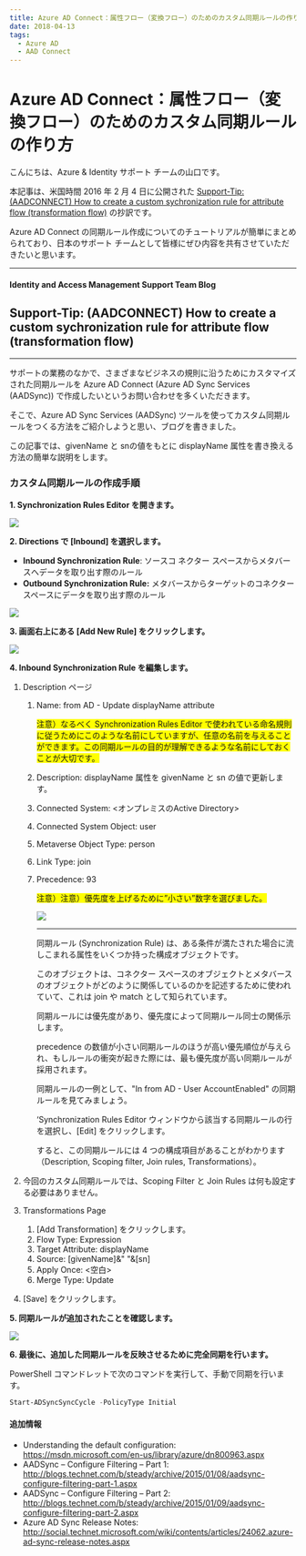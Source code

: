 ```yaml
---
title: Azure AD Connect：属性フロー（変換フロー）のためのカスタム同期ルールの作り方
date: 2018-04-13
tags:
  - Azure AD
  - AAD Connect
---
```


# Azure AD Connect：属性フロー（変換フロー）のためのカスタム同期ルールの作り方


こんにちは、Azure & Identity サポート チームの山口です。

本記事は、米国時間 2016 年 2 月 4 日に公開された [Support-Tip: (AADCONNECT) How to create a custom sychronization rule for attribute flow (transformation flow)](https://blogs.technet.microsoft.com/iamsupport/2016/02/04/aadconnect-sync-rule-info-how-to-create-a-custom-aadsync-synchronization-rule-for-attribute-flow-transformation-flow/) の抄訳です。

Azure AD Connect の同期ルール作成についてのチュートリアルが簡単にまとめられており、日本のサポート チームとして皆様にぜひ内容を共有させていただきたいと思います。

---
#### Identity and Access Management Support Team Blog
## Support-Tip: (AADCONNECT) How to create a custom sychronization rule for attribute flow (transformation flow)
---

サポートの業務のなかで、さまざまなビジネスの規則に沿うためにカスタマイズされた同期ルールを Azure AD Connect (Azure AD Sync Services (AADSync)) で作成したいというお問い合わせを多くいただきます。

そこで、Azure AD Sync Services (AADSync) ツールを使ってカスタム同期ルールをつくる方法をご紹介しようと思い、ブログを書きました。

この記事では、givenName と snの値をもとに displayName 属性を書き換える方法の簡単な説明をします。
 
### カスタム同期ルールの作成手順
 
**1. Synchronization Rules Editor を開きます。**

![](./how-to-create-a-custom-aadsync-synchronization-rule/clip_image00211.jpg)
 
**2. Directions で [Inbound] を選択します。**
- **Inbound Synchronization Rule**: ソースコ ネクター スペースからメタバースへデータを取り出す際のルール
- **Outbound Synchronization Rule:** メタバースからターゲットのコネクター スペースにデータを取り出す際のルール

![](./how-to-create-a-custom-aadsync-synchronization-rule/clip_image0033.jpg)
 
**3. 画面右上にある [Add New Rule] をクリックします。**

![](./how-to-create-a-custom-aadsync-synchronization-rule/clip_image0046.jpg)
 
**4. Inbound Synchronization Rule を編集します。**

1. Description ページ
   1. Name: from AD - Update displayName attribute

      <span style="background-color: #ffff00;">注意）なるべく Synchronization Rules Editor で使われている命名規則に従うためにこのような名前にしていますが、任意の名前を与えることができます。この同期ルールの目的が理解できるような名前にしておくことが大切です。</span>

   2. Description: displayName 属性を givenName と sn の値で更新します。
   3. Connected System: <オンプレミスのActive Directory>
   4. Connected System Object: user
   5. Metaverse Object Type: person
   6. Link Type: join
   7. Precedence: 93

      <span style="background-color: #ffff00;">注意）注意）優先度を上げるために”小さい”数字を選びました。</span>

      ![](./how-to-create-a-custom-aadsync-synchronization-rule/clip_image0052.jpg)

       ---
      同期ルール (Synchronization Rule) は、ある条件が満たされた場合に流しこまれる属性をいくつか持った構成オブジェクトです。

       このオブジェクトは、コネクター スペースのオブジェクトとメタバースのオブジェクトがどのように関係しているのかを記述するために使われていて、これは join や match として知られています。

       同期ルールには優先度があり、優先度によって同期ルール同士の関係示します。

       precedence の数値が小さい同期ルールのほうが高い優先順位が与えられ、もしルールの衝突が起きた際には、最も優先度が高い同期ルールが採用されます。

       同期ルールの一例として、"In from AD - User AccountEnabled" の同期ルールを見てみましょう。

       ‘Synchronization Rules Editor ウィンドウから該当する同期ルールの行を選択し、[Edit] をクリックします。

       すると、この同期ルールには 4 つの構成項目があることがわかります（Description, Scoping filter, Join rules, Transformations）。
2. 今回のカスタム同期ルールでは、Scoping Filter と Join Rules は何も設定する必要はありません。

3. Transformations Page
   1. [Add Transformation] をクリックします。
   2. Flow Type: Expression
   3. Target Attribute: displayName
   4. Source: [givenName]&" "&[sn]
   5. Apply Once: <空白>
   6. Merge Type: Update
4. [Save] をクリックします。

**5. 同期ルールが追加されたことを確認します。**

![](./how-to-create-a-custom-aadsync-synchronization-rule/clip_image0066.jpg)

**6. 最後に、追加した同期ルールを反映させるために完全同期を行います。**

PowerShell コマンドレットで次のコマンドを実行して、手動で同期を行います。

```powershell
Start-ADSyncSyncCycle -PolicyType Initial
```
 
#### 追加情報
 
- Understanding the default configuration: https://msdn.microsoft.com/en-us/library/azure/dn800963.aspx
- AADSync – Configure Filtering – Part 1: http://blogs.technet.com/b/steady/archive/2015/01/08/aadsync-configure-filtering-part-1.aspx
- AADSync – Configure Filtering – Part 2: http://blogs.technet.com/b/steady/archive/2015/01/09/aadsync-configure-filtering-part-2.aspx
- Azure AD Sync Release Notes: http://social.technet.microsoft.com/wiki/contents/articles/24062.azure-ad-sync-release-notes.aspx
